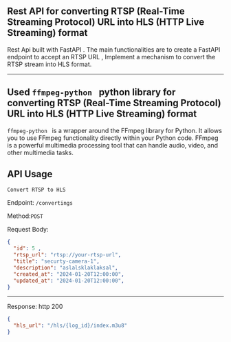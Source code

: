    ## Rest API for converting RTSP (Real-Time Streaming Protocol) URL into HLS (HTTP Live Streaming) format
Rest Api built with FastAPI . The main functionalities are to create a FastAPI endpoint to accept an RTSP URL ,
 Implement a mechanism to convert the RTSP stream into HLS format.


----
## Used `ffmpeg-python ` python library for converting RTSP (Real-Time Streaming Protocol) URL into HLS (HTTP Live Streaming) format 
`ffmpeg-python ` is a wrapper around the FFmpeg library for Python. It allows you to use FFmpeg functionality directly within your Python code. FFmpeg is a powerful multimedia processing tool that can handle audio, video, and other multimedia tasks.





## API Usage
```
Convert RTSP to HLS
```
Endpoint: `/convertings`

Method:`POST`

Request Body:
 

```json
{
  "id": 5 ,
  "rtsp_url": "rtsp://your-rtsp-url",
  "title": "securty-camera-1",
  "description": "aslalsklaklaksal",
  "created_at": "2024-01-20T12:00:00",
  "updated_at": "2024-01-20T12:00:00",
}
```
----

Response: http 200
```json
{
  "hls_url": "/hls/{log_id}/index.m3u8"
}
```
